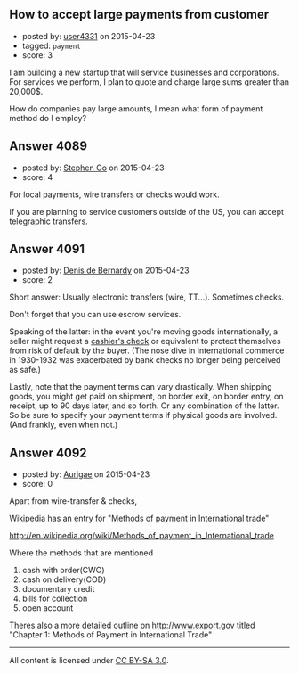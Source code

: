 ## How to accept large payments from customer

- posted by: [user4331](https://stackexchange.com/users/6188807/user4331) on 2015-04-23
- tagged: `payment`
- score: 3

I am building a new startup that will service businesses and corporations. For services we perform, I plan to quote and charge large sums greater than 20,000$.

How do companies pay large amounts, I mean what form of payment method do I employ?



## Answer 4089

- posted by: [Stephen Go](https://stackexchange.com/users/6189044/stephen-go) on 2015-04-23
- score: 4

For local payments, wire transfers or checks would work.

If you are planning to service customers outside of the US, you can accept telegraphic transfers. 



## Answer 4091

- posted by: [Denis de Bernardy](https://stackexchange.com/users/182468/denis-de-bernardy) on 2015-04-23
- score: 2

Short answer: Usually electronic transfers (wire, TT...). Sometimes checks.

Don't forget that you can use escrow services.

Speaking of the latter: in the event you're moving goods internationally, a seller might request a [cashier's check](http://en.m.wikipedia.org/wiki/Cashier's_check) or equivalent to protect themselves from risk of default by the buyer. (The nose dive in international commerce in 1930-1932 was exacerbated by bank checks no longer being perceived as safe.)

Lastly, note that the payment terms can vary drastically. When shipping goods, you might get paid on shipment, on border exit, on border entry, on receipt, up to 90 days later, and so forth. Or any combination of the latter. So be sure to specify your payment terms if physical goods are involved. (And frankly, even when not.)



## Answer 4092

- posted by: [Aurigae](https://stackexchange.com/users/2012842/aurigae) on 2015-04-23
- score: 0

Apart from wire-transfer & checks,

Wikipedia has an entry for 
"Methods of payment in International trade"

http://en.wikipedia.org/wiki/Methods_of_payment_in_International_trade

Where the methods that are mentioned 

 1. cash with order(CWO)
 2. cash on delivery(COD)
 3. documentary credit
 4. bills for collection
 5. open account


Theres also a more detailed outline on http://www.export.gov titled "Chapter 1: Methods of Payment in International Trade"





---

All content is licensed under [CC BY-SA 3.0](https://creativecommons.org/licenses/by-sa/3.0/).
